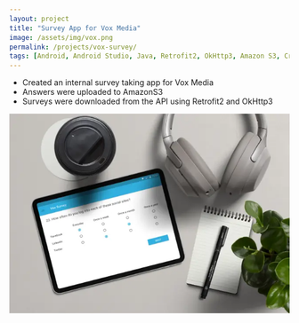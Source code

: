 ```yaml
---
layout: project
title: "Survey App for Vox Media"
image: /assets/img/vox.png
permalink: /projects/vox-survey/
tags: [Android, Android Studio, Java, Retrofit2, OkHttp3, Amazon S3, Crashlytics]
---
```


- Created an internal survey taking app for Vox Media
- Answers were uploaded to AmazonS3
- Surveys were downloaded from the API using Retrofit2 and OkHttp3

<img src="/assets/img/cover-vox.webp">
